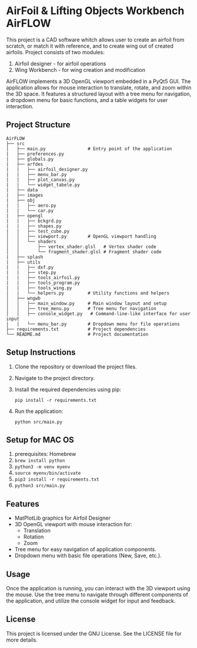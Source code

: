# AirFoil & Lifting Objects Workbench AirFLOW

This project is a CAD software whitch allows user to create an airfoil from scratch, or match it with reference, and to create wing out of created airfoils.
Project consists of two modules:
1. Airfoil designer - for airfoil operations
2. Wing Workbench - for wing creation and modification
   
AirFLOW implements a 3D OpenGL viewport embedded in a PyQt5 GUI. The application allows for mouse interaction to translate, rotate, and zoom within the 3D space. It features a structured layout with a tree menu for navigation, a dropdown menu for basic functions, and a table widgets for user interaction.

## Project Structure

```
AirFLOW
├── src
│   ├── main.py                # Entry point of the application
|   ├── preferences.py
|   ├── globals.py
|   ├── arfdes
|   |   ├── airfoil_designer.py
|   |   ├── menu_bar.py
|   |   ├── plot_canvas.py
|   |   └── widget_tabele.py
|   ├── data
|   ├── images
|   ├── obj
|   |   ├── aero.py
|   |   └── car.py
|   ├── opengl
|   |   ├── bckgrd.py
|   |   ├── shapes.py
|   |   ├── test_cube.py
│   │   ├── viewport.py        # OpenGL viewport handling
│   │   └── shaders
│   │       ├── vertex_shader.glsl   # Vertex shader code
│   │       └── fragment_shader.glsl # Fragment shader code
|   ├── splash
|   ├── utils
|   |   ├── dxf.py
|   |   ├── step.py
|   |   ├── tools_airfoil.py
|   |   ├── tools_program.py
|   |   ├── tools_wing.py
│   |   └── helpers.py         # Utility functions and helpers
│   ├── wngwb
│   │   ├── main_window.py     # Main window layout and setup
│   │   ├── tree_menu.py       # Tree menu for navigation
│   │   ├── console_widget.py   # Command-line-like interface for user input
│   │   └── menu_bar.py        # Dropdown menu for file operations
├── requirements.txt           # Project dependencies
└── README.md                  # Project documentation
```

## Setup Instructions

1. Clone the repository or download the project files.
2. Navigate to the project directory.
3. Install the required dependencies using pip:

   ```
   pip install -r requirements.txt
   ```

4. Run the application:

   ```
   python src/main.py
   ```

## Setup for MAC OS

1. prerequisites: Homebrew
2. `brew install python`
3. `python3 -m venv myenv`
4. `source myenv/bin/activate`
5. `pip3 install -r requirements.txt`
6. `python3 src/main.py`

## Features

- MatPlotLib graphics for Airfoil Designer
- 3D OpenGL viewport with mouse interaction for:
  - Translation
  - Rotation
  - Zoom
- Tree menu for easy navigation of application components.
- Dropdown menu with basic file operations (New, Save, etc.).

## Usage

Once the application is running, you can interact with the 3D viewport using the mouse. Use the tree menu to navigate through different components of the application, and utilize the console widget for input and feedback.

## License

This project is licensed under the GNU License. See the LICENSE file for more details.
